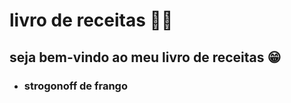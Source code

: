 # livro de receitas :woman_cook:

## seja bem-vindo ao meu livro de receitas :grin:

- ### strogonoff de frango 

  

